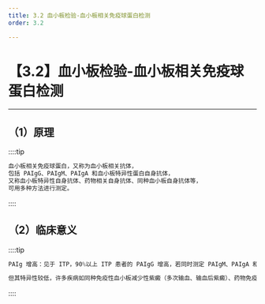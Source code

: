 ```yaml
---
title: 3.2 血小板检验-血小板相关免疫球蛋白检测
order: 3.2

---
```


# 【3.2】血小板检验-血小板相关免疫球蛋白检测

<kaodian :text="'血液学检验记忆卡'" />

<!-- ###### 第二十九章 检验基本方法

> 临床血液学检验 -->

<beitiX/>

---

## （1）原理

<son :text="'血液学检验记忆卡'" text1="（1）原理" :textOption="[['了解','基础知识','相关专业知识'],['了解','基础知识','相关专业知识'],['了解','基础知识','相关专业知识']]" />

::::tip

```js
血小板相关免疫球蛋白，又称为血小板相关抗体，
包括 PAIgG、PAIgM、PAIgA 和血小板特异性蛋白自身抗体，
又称血小板特异性自身抗体、药物相关自身抗体、同种血小板自身抗体等，
可用多种方法进行测定。
```

::::

## （2）临床意义

<son :text="'血液学检验记忆卡'" text1="（2）临床意义" :textOption="[['了解','相关专业知识','专业知识'],['了解','相关专业知识','专业知识'],['了解','相关专业知识','专业知识']]" />

::::tip

```js
PAIg 增高：见于 ITP，90%以上 ITP 患者的 PAIgG 增高，若同时测定 PAIgM、PAIgA 和 PAC3，其灵敏度可高达 100%。

但其特异性较低，许多疾病如同种免疫性血小板减少性紫癜（多次输血、输血后紫癜）、药物免疫性血小板减少性紫癜、恶性淋巴瘤、慢性活动性肝炎、系统性红斑狼疮、慢性淋巴细胞性白血病、多发性骨髓瘤、Evan 综合征、良性单株丙球蛋白血症等也有不同程度的升高，因此，PAIg 只能作为筛查指标。
```

::::

